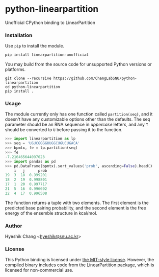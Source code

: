 # python-linearpartition

Unofficial CPython binding to LinearPartition

### Installation

Use `pip` to install the module.

```bash
pip install linearpartition-unofficial
```

You may build from the source code for unsupported Python versions or platforms.

```bas
git clone --recursive https://github.com/ChangLabSNU/python-linearpartition
cd python-linearpartition
pip install .
```

### Usage

The module currently only has one function called `partition(seq)`, and
it doesn't have any customizable options other than the defaults.
The seq parameter should be an RNA sequence in *uppercase* letters,
and any `T` should be converted to `U` before passing it to the function.

```python
>>> import linearpartition as lp
>>> seq = 'UGUCGGGGUUGGCUGUCUGACA'
>>> bpmtx, fe = lp.partition(seq)
>>> fe
-7.216465644007023
>>> import pandas as pd
>>> pd.DataFrame(bpmtx).sort_values('prob', ascending=False).head()
    i   j      prob
19  3  18  0.999201
18  2  19  0.998801
17  1  20  0.997717
21  5  16  0.996692
22  4  17  0.996508
```

The function returns a tuple with two elements. The first element is the
predicted base pairing probability, and the second element is the free
energy of the ensemble structure in kcal/mol.

### Author

Hyeshik Chang &lt;hyeshik@snu.ac.kr&gt;

### License

This Python binding is licensed under [the MIT-style license](LICENSE).
However, the compiled binary includes code from the LinearPartition
package, which is licensed for non-commercial use.

